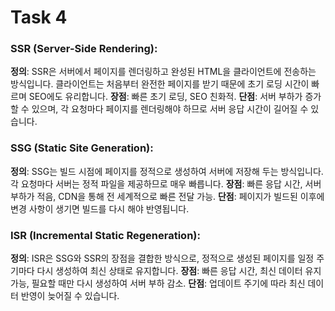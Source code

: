 # Task 4

### **SSR (Server-Side Rendering)**:

**정의**: SSR은 서버에서 페이지를 렌더링하고 완성된 HTML을 클라이언트에 전송하는 방식입니다. 클라이언트는 처음부터 완전한 페이지를 받기 때문에 초기 로딩 시간이 빠르며 SEO에도 유리합니다.
**장점**: 빠른 초기 로딩, SEO 친화적.
**단점**: 서버 부하가 증가할 수 있으며, 각 요청마다 페이지를 렌더링해야 하므로 서버 응답 시간이 길어질 수 있습니다.

### **SSG (Static Site Generation)**:

**정의**: SSG는 빌드 시점에 페이지를 정적으로 생성하여 서버에 저장해 두는 방식입니다. 각 요청마다 서버는 정적 파일을 제공하므로 매우 빠릅니다.
**장점**: 빠른 응답 시간, 서버 부하가 적음, CDN을 통해 전 세계적으로 빠른 전달 가능.
**단점**: 페이지가 빌드된 이후에 변경 사항이 생기면 빌드를 다시 해야 반영됩니다.

### **ISR (Incremental Static Regeneration)**:

**정의**: ISR은 SSG와 SSR의 장점을 결합한 방식으로, 정적으로 생성된 페이지를 일정 주기마다 다시 생성하여 최신 상태로 유지합니다.
**장점**: 빠른 응답 시간, 최신 데이터 유지 가능, 필요할 때만 다시 생성하여 서버 부하 감소.
**단점**: 업데이트 주기에 따라 최신 데이터 반영이 늦어질 수 있습니다.
